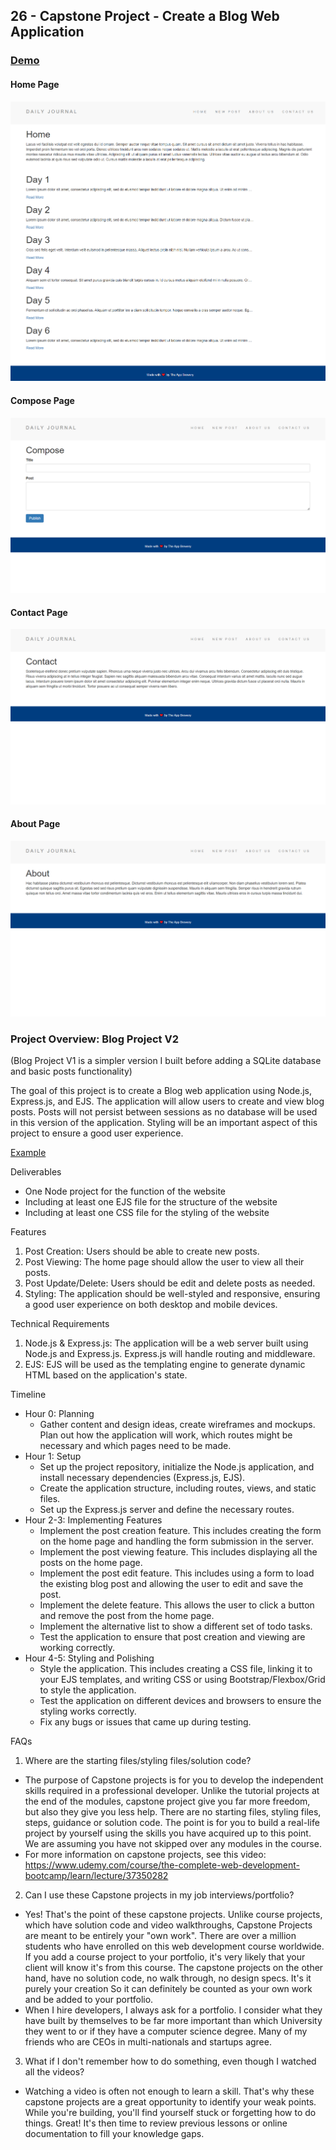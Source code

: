 ## 26 - Capstone Project - Create a Blog Web Application

### [Demo](https://blogwebappv2.gdbecker.repl.co/)

#### Home Page

!["HomePage"](./HomePage.png)

#### Compose Page

!["ComposePage"](./ComposePage.png)

#### Contact Page

!["ContactPage"](./ContactPage.png)

#### About Page

!["AboutPage"](./AboutPage.png)

### Project Overview: Blog Project V2

(Blog Project V1 is a simpler version I built before adding a SQLite database and basic posts functionality)

The goal of this project is to create a Blog web application using Node.js, Express.js, and EJS. The application will allow users to create and view blog posts. Posts will not persist between sessions as no database will be used in this version of the application. Styling will be an important aspect of this project to ensure a good user experience.

[Example](http://www.paulgraham.com/articles.html)

Deliverables

- One Node project for the function of the website
- Including at least one EJS file for the structure of the website
- Including at least one CSS file for the styling of the website

Features

1. Post Creation: Users should be able to create new posts.
2. Post Viewing: The home page should allow the user to view all their posts.
3. Post Update/Delete: Users should be edit and delete posts as needed.
4. Styling: The application should be well-styled and responsive, ensuring a good user experience on both desktop and mobile devices.

Technical Requirements

1. Node.js & Express.js: The application will be a web server built using Node.js and Express.js. Express.js will handle routing and middleware.
2. EJS: EJS will be used as the templating engine to generate dynamic HTML based on the application's state.

Timeline

- Hour 0: Planning
  - Gather content and design ideas, create wireframes and mockups. Plan out how the application will work, which routes might be necessary and which pages need to be made.
- Hour 1: Setup
  - Set up the project repository, initialize the Node.js application, and install necessary dependencies (Express.js, EJS).
  - Create the application structure, including routes, views, and static files.
  - Set up the Express.js server and define the necessary routes.
- Hour 2-3: Implementing Features
  - Implement the post creation feature. This includes creating the form on the home page and handling the form submission in the server.
  - Implement the post viewing feature. This includes displaying all the posts on the home page.
  - Implement the post edit feature. This includes using a form to load the existing blog post and allowing the user to edit and save the post.
  - Implement the delete feature. This allows the user to click a button and remove the post from the home page.
  - Implement the alternative list to show a different set of todo tasks.
  - Test the application to ensure that post creation and viewing are working correctly.
- Hour 4-5: Styling and Polishing
  - Style the application. This includes creating a CSS file, linking it to your EJS templates, and writing CSS or using Bootstrap/Flexbox/Grid to style the application.
  - Test the application on different devices and browsers to ensure the styling works correctly.
  - Fix any bugs or issues that came up during testing.

FAQs

1. Where are the starting files/styling files/solution code?

- The purpose of Capstone projects is for you to develop the independent skills required in a professional developer. Unlike the tutorial projects at the end of the modules, capstone project give you far more freedom, but also they give you less help. There are no starting files, styling files, steps, guidance or solution code. The point is for you to build a real-life project by yourself using the skills you have acquired up to this point. We are assuming you have not skipped over any modules in the course.
- For more information on capstone projects, see this video: https://www.udemy.com/course/the-complete-web-development-bootcamp/learn/lecture/37350282

2. Can I use these Capstone projects in my job interviews/portfolio?

- Yes! That's the point of these capstone projects. Unlike course projects, which have solution code and video walkthroughs, Capstone Projects are meant to be entirely your "own work". There are over a million students who have enrolled on this web development course worldwide. If you add a course project to your portfolio, it's very likely that your client will know it's from this course. The capstone projects on the other hand, have no solution code, no walk through, no design specs. It's it purely your creation So it can definitely be counted as your own work and be added to your portfolio.
- When I hire developers, I always ask for a portfolio. I consider what they have built by themselves to be far more important than which University they went to or if they have a computer science degree. Many of my friends who are CEOs in multi-nationals and startups agree.

3. What if I don't remember how to do something, even though I watched all the videos?

- Watching a video is often not enough to learn a skill. That's why these capstone projects are a great opportunity to identify your weak points. While you're building, you'll find yourself stuck or forgetting how to do things. Great! It's then time to review previous lessons or online documentation to fill your knowledge gaps.
